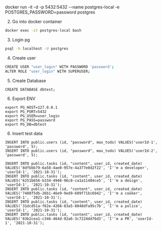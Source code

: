 docker run -it -d -p 5432:5432 --name postgres-local -e POSTGRES_PASSWORD=password postgres

2. Go into docker container
```sh
docker exec -it postgres-local bash
```

3. Login pg
```sh
psql -h localhost -U postgres
```

4. Create user
```bash
CREATE USER "user_login" WITH PASSWORD 'password';
ALTER ROLE "user_login" WITH SUPERUSER;
```

5. Create Database

```
CREATE DATABASE dbtest;
```

6. Export ENV

```
export PG_HOST=127.0.0.1
export PG_PORT=5432
export PG_USER=user_login
export PG_PASS=password
export PG_DB=dbtest
```

6. Insert test data
```
INSERT INTO public.users (id, "password", max_todo) VALUES('userId-1', 'password', 5);
INSERT INTO public.users (id, "password", max_todo) VALUES('userId-2', 'password', 5);

INSERT INTO public.tasks (id, "content", user_id, created_date) VALUES('8dfbbb79-6a58-4ae0-957e-4a377e0d2f22', 'I''m a developer', 'userId-1', '2021-10-31');
INSERT INTO public.tasks (id, "content", user_id, created_date) VALUES('6251b656-b334-4948-96c8-ca1a11484ce5', 'I''m a design', 'userId-1', '2021-10-31');
INSERT INTO public.tasks (id, "content", user_id, created_date) VALUES('7408f5db-26b1-46e9-9ed9-609f71bc6942', 'I''m a cooker', 'userId-1', '2021-10-31');
INSERT INTO public.tasks (id, "content", user_id, created_date) VALUES('31dcd51a-f62e-4268-83a5-8048dfa95c7b', 'I''m a police', 'userId-1', '2021-10-31');
INSERT INTO public.tasks (id, "content", user_id, created_date) VALUES('83b2cea1-c346-464d-92a6-3c7224dd76d3', 'I''m a PR', 'userId-1', '2021-10-31');

```
